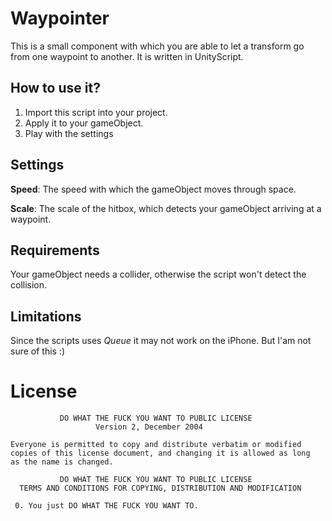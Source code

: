 Waypointer
================================

This is a small component with which you are able to let a transform go from one waypoint to another. It is written in UnityScript. 

How to use it?
--------------------------------
1.  Import this script into your project.
2.  Apply it to your gameObject.
3.  Play with the settings

Settings
--------------------------------
__Speed__: The speed with which the gameObject moves through space.

__Scale__: The scale of the hitbox, which detects your gameObject arriving at a waypoint.


Requirements
--------------------------------
Your gameObject needs a collider, otherwise the script won't detect the collision.


Limitations
--------------------------------
Since the scripts uses _Queue_ it may not work on the iPhone. But I'am not sure of this :)

License
================================

               DO WHAT THE FUCK YOU WANT TO PUBLIC LICENSE 
                       Version 2, December 2004 
    
    Everyone is permitted to copy and distribute verbatim or modified 
    copies of this license document, and changing it is allowed as long 
    as the name is changed. 
    
               DO WHAT THE FUCK YOU WANT TO PUBLIC LICENSE 
      TERMS AND CONDITIONS FOR COPYING, DISTRIBUTION AND MODIFICATION 
    
     0. You just DO WHAT THE FUCK YOU WANT TO. 
